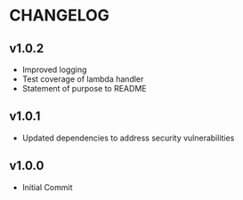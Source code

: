 # CHANGELOG

## v1.0.2
 - Improved logging
 - Test coverage of lambda handler
 - Statement of purpose to README

## v1.0.1
 - Updated dependencies to address security vulnerabilities

## v1.0.0
 - Initial Commit
